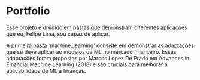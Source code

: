 # Portfolio

Esse projeto é dividido em pastas que demonstram diferentes 
aplicações que eu, Felipe Lima, sou capaz de aplicar.

A primeira pasta 'machine_learning' consiste em demonstrar as adaptações que se deve 
aplicar ao modelos de ML no mercado financeiro. Essas adaptações foram propostas por Marcos Lopez De Prado em Advances in Financial 
Machine Learning (2018) e são cruciais para melhorar a aplicabilidade de ML à finanças.

